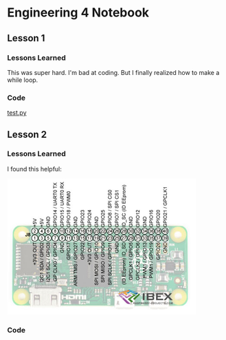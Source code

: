 # Engineering 4 Notebook
## Lesson 1
### Lessons Learned
This was super hard.  I'm bad at coding.  But I finally realized how to make a while loop.
### Code
[test.py](/Python/test.py)
## Lesson 2
### Lessons Learned
I found this helpful:

![rpi_zero_io_pinouts.jpg](/images/rpi_zero_io_pinouts.jpg)
### Code
